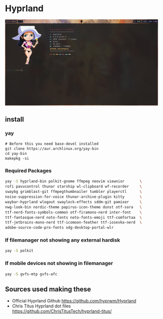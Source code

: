 # Hyprland



![Screenshot](https://github.com/Yougraj/hyprland-dot/blob/main/main.png?raw=true)

## install

### yay

```
# Before this you need base-devel installed
git clone https://aur.archlinux.org/yay-bin
cd yay-bin
makepkg -si
```


### Required Packages

```bash
yay -S hyprland-bin polkit-gnome ffmpeg neovim viewnior       \
rofi pavucontrol thunar starship wl-clipboard wf-recorder     \
swaybg grimblast-git ffmpegthumbnailer tumbler playerctl      \
noise-suppression-for-voice thunar-archive-plugin kitty       \
waybar-hyprland wlogout swaylock-effects sddm-git pamixer     \
nwg-look-bin nordic-theme papirus-icon-theme dunst otf-sora   \
ttf-nerd-fonts-symbols-common otf-firamono-nerd inter-font    \
ttf-fantasque-nerd noto-fonts noto-fonts-emoji ttf-comfortaa  \
ttf-jetbrains-mono-nerd ttf-icomoon-feather ttf-iosevka-nerd  \
adobe-source-code-pro-fonts xdg-desktop-portal-wlr
```

### If filemanager not showing any external hardisk
```bash
yay -S polkit 
```
### If mobile devices not showing in filemanager

```bash
yay -S gvfs-mtp gvfs-afc
```



## Sources used making these

- Official Hyprland Github <https://github.com/hyprwm/Hyprland>
- Chris Titus Hyprland dot files <https://github.com/ChrisTitusTech/hyprland-titus/>